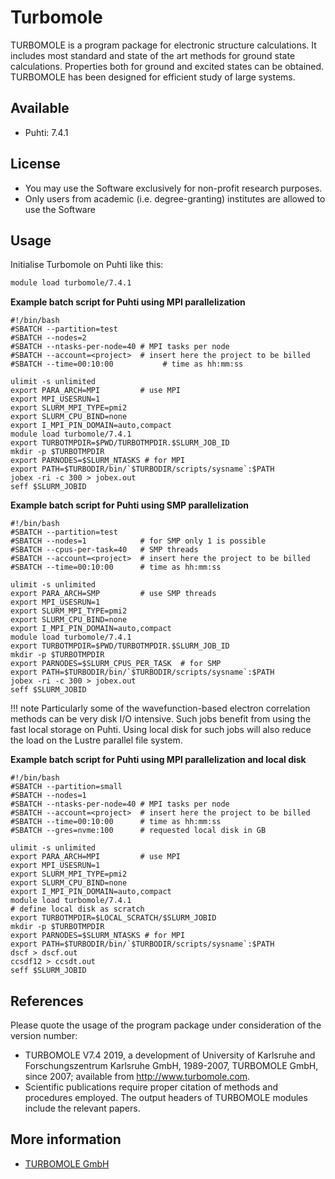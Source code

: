 # Turbomole

TURBOMOLE is a program package for electronic structure calculations.
It includes most standard and state of the art methods for ground state calculations. Properties both for ground and excited states can be obtained. TURBOMOLE has been designed for efficient study of large systems.

## Available

-   Puhti: 7.4.1

## License

-   You may use the Software exclusively for non-profit research
    purposes.
-   Only users from academic (i.e. degree-granting) institutes are
    allowed to use the Software

## Usage

Initialise Turbomole on Puhti like this:

```bash
module load turbomole/7.4.1 
```


**Example batch script for Puhti using MPI parallelization**

```
#!/bin/bash
#SBATCH --partition=test
#SBATCH --nodes=2
#SBATCH --ntasks-per-node=40 # MPI tasks per node
#SBATCH --account=<project>  # insert here the project to be billed 
#SBATCH --time=00:10:00           # time as hh:mm:ss

ulimit -s unlimited
export PARA_ARCH=MPI         # use MPI 
export MPI_USESRUN=1
export SLURM_MPI_TYPE=pmi2
export SLURM_CPU_BIND=none
export I_MPI_PIN_DOMAIN=auto,compact
module load turbomole/7.4.1
export TURBOTMPDIR=$PWD/TURBOTMPDIR.$SLURM_JOB_ID
mkdir -p $TURBOTMPDIR
export PARNODES=$SLURM_NTASKS # for MPI
export PATH=$TURBODIR/bin/`$TURBODIR/scripts/sysname`:$PATH
jobex -ri -c 300 > jobex.out
seff $SLURM_JOBID
```
**Example batch script for Puhti using SMP parallelization**


```
#!/bin/bash
#SBATCH --partition=test
#SBATCH --nodes=1            # for SMP only 1 is possible
#SBATCH --cpus-per-task=40   # SMP threads
#SBATCH --account=<project>  # insert here the project to be billed
#SBATCH --time=00:10:00      # time as hh:mm:ss

ulimit -s unlimited
export PARA_ARCH=SMP         # use SMP threads   
export MPI_USESRUN=1
export SLURM_MPI_TYPE=pmi2
export SLURM_CPU_BIND=none
export I_MPI_PIN_DOMAIN=auto,compact
module load turbomole/7.4.1
export TURBOTMPDIR=$PWD/TURBOTMPDIR.$SLURM_JOB_ID
mkdir -p $TURBOTMPDIR
export PARNODES=$SLURM_CPUS_PER_TASK  # for SMP
export PATH=$TURBODIR/bin/`$TURBODIR/scripts/sysname`:$PATH
jobex -ri -c 300 > jobex.out
seff $SLURM_JOBID
```

!!! note
    Particularly some of the wavefunction-based electron correlation methods can be very disk I/O intensive. Such jobs benefit from using the fast local storage on Puhti. Using local disk for such jobs will also reduce the load on the Lustre parallel file system.
 

   
**Example batch script for Puhti using MPI parallelization and local disk**

```
#!/bin/bash
#SBATCH --partition=small
#SBATCH --nodes=1
#SBATCH --ntasks-per-node=40 # MPI tasks per node
#SBATCH --account=<project>  # insert here the project to be billed
#SBATCH --time=00:10:00      # time as hh:mm:ss
#SBATCH --gres=nvme:100      # requested local disk in GB

ulimit -s unlimited
export PARA_ARCH=MPI         # use MPI
export MPI_USESRUN=1
export SLURM_MPI_TYPE=pmi2
export SLURM_CPU_BIND=none
export I_MPI_PIN_DOMAIN=auto,compact
module load turbomole/7.4.1
# define local disk as scratch
export TURBOTMPDIR=$LOCAL_SCRATCH/$SLURM_JOBID
mkdir -p $TURBOTMPDIR
export PARNODES=$SLURM_NTASKS # for MPI
export PATH=$TURBODIR/bin/`$TURBODIR/scripts/sysname`:$PATH
dscf > dscf.out
ccsdf12 > ccsdt.out
seff $SLURM_JOBID
```
## References
Please quote the usage of the program package under consideration of the version
number:

-   TURBOMOLE V7.4 2019, a development of University of Karlsruhe and
Forschungszentrum Karlsruhe GmbH, 1989-2007,
TURBOMOLE GmbH, since 2007; available from
http://www.turbomole.com.
-    Scientific publications require proper citation of methods and procedures employed.
The output headers of TURBOMOLE modules include the relevant papers. 

## More information
-   [TURBOMOLE GmbH](https://www.turbomole.org/turbomole/turbomole-documentation/) 
